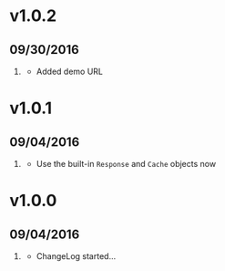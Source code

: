 # v1.0.2
##  09/30/2016

1. [](#new)
    * Added demo URL

# v1.0.1
## 09/04/2016

1. [](#improved)
    * Use the built-in `Response` and `Cache` objects now

# v1.0.0
##  09/04/2016

1. [](#new)
    * ChangeLog started...
